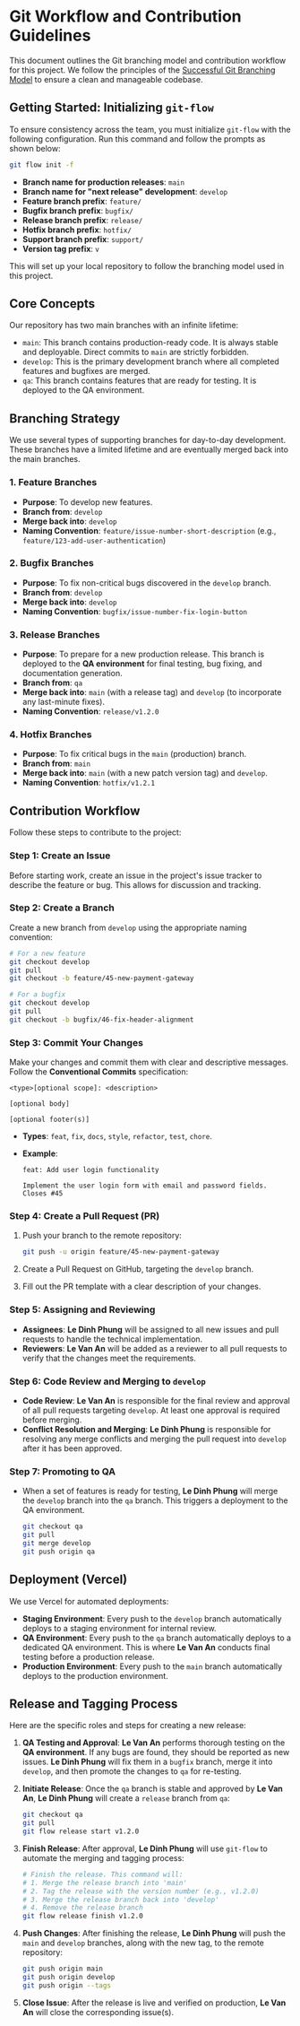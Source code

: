 # Git Workflow and Contribution Guidelines

This document outlines the Git branching model and contribution workflow for this project. We follow the principles of the [Successful Git Branching Model](https://nvie.com/posts/a-successful-git-branching-model/) to ensure a clean and manageable codebase.

## Getting Started: Initializing `git-flow`

To ensure consistency across the team, you must initialize `git-flow` with the following configuration. Run this command and follow the prompts as shown below:

```bash
git flow init -f
```

- **Branch name for production releases**: `main`
- **Branch name for "next release" development**: `develop`
- **Feature branch prefix**: `feature/`
- **Bugfix branch prefix**: `bugfix/`
- **Release branch prefix**: `release/`
- **Hotfix branch prefix**: `hotfix/`
- **Support branch prefix**: `support/`
- **Version tag prefix**: `v`

This will set up your local repository to follow the branching model used in this project.

## Core Concepts

Our repository has two main branches with an infinite lifetime:

- `main`: This branch contains production-ready code. It is always stable and deployable. Direct commits to `main` are strictly forbidden.
- `develop`: This is the primary development branch where all completed features and bugfixes are merged.
- `qa`: This branch contains features that are ready for testing. It is deployed to the QA environment.

## Branching Strategy

We use several types of supporting branches for day-to-day development. These branches have a limited lifetime and are eventually merged back into the main branches.

### 1. Feature Branches

- **Purpose**: To develop new features.
- **Branch from**: `develop`
- **Merge back into**: `develop`
- **Naming Convention**: `feature/issue-number-short-description` (e.g., `feature/123-add-user-authentication`)

### 2. Bugfix Branches

- **Purpose**: To fix non-critical bugs discovered in the `develop` branch.
- **Branch from**: `develop`
- **Merge back into**: `develop`
- **Naming Convention**: `bugfix/issue-number-fix-login-button`

### 3. Release Branches

- **Purpose**: To prepare for a new production release. This branch is deployed to the **QA environment** for final testing, bug fixing, and documentation generation.
- **Branch from**: `qa`
- **Merge back into**: `main` (with a release tag) and `develop` (to incorporate any last-minute fixes).
- **Naming Convention**: `release/v1.2.0`

### 4. Hotfix Branches

- **Purpose**: To fix critical bugs in the `main` (production) branch.
- **Branch from**: `main`
- **Merge back into**: `main` (with a new patch version tag) and `develop`.
- **Naming Convention**: `hotfix/v1.2.1`

## Contribution Workflow

Follow these steps to contribute to the project:

### Step 1: Create an Issue

Before starting work, create an issue in the project's issue tracker to describe the feature or bug. This allows for discussion and tracking.

### Step 2: Create a Branch

Create a new branch from `develop` using the appropriate naming convention:

```bash
# For a new feature
git checkout develop
git pull
git checkout -b feature/45-new-payment-gateway

# For a bugfix
git checkout develop
git pull
git checkout -b bugfix/46-fix-header-alignment
```

### Step 3: Commit Your Changes

Make your changes and commit them with clear and descriptive messages. Follow the **Conventional Commits** specification:

```
<type>[optional scope]: <description>

[optional body]

[optional footer(s)]
```

- **Types**: `feat`, `fix`, `docs`, `style`, `refactor`, `test`, `chore`.
- **Example**:

  ```
  feat: Add user login functionality

  Implement the user login form with email and password fields.
  Closes #45
  ```

### Step 4: Create a Pull Request (PR)

1.  Push your branch to the remote repository:

    ```bash
    git push -u origin feature/45-new-payment-gateway
    ```

2.  Create a Pull Request on GitHub, targeting the `develop` branch.
3.  Fill out the PR template with a clear description of your changes.

### Step 5: Assigning and Reviewing

- **Assignees**: **Le Dinh Phung** will be assigned to all new issues and pull requests to handle the technical implementation.
- **Reviewers**: **Le Van An** will be added as a reviewer to all pull requests to verify that the changes meet the requirements.

### Step 6: Code Review and Merging to `develop`

- **Code Review**: **Le Van An** is responsible for the final review and approval of all pull requests targeting `develop`. At least one approval is required before merging.
- **Conflict Resolution and Merging**: **Le Dinh Phung** is responsible for resolving any merge conflicts and merging the pull request into `develop` after it has been approved.

### Step 7: Promoting to QA

- When a set of features is ready for testing, **Le Dinh Phung** will merge the `develop` branch into the `qa` branch. This triggers a deployment to the QA environment.

  ```bash
  git checkout qa
  git pull
  git merge develop
  git push origin qa
  ```

## Deployment (Vercel)

We use Vercel for automated deployments:

- **Staging Environment**: Every push to the `develop` branch automatically deploys to a staging environment for internal review.
- **QA Environment**: Every push to the `qa` branch automatically deploys to a dedicated QA environment. This is where **Le Van An** conducts final testing before a production release.
- **Production Environment**: Every push to the `main` branch automatically deploys to the production environment.

## Release and Tagging Process

Here are the specific roles and steps for creating a new release:

1.  **QA Testing and Approval**: **Le Van An** performs thorough testing on the **QA environment**. If any bugs are found, they should be reported as new issues. **Le Dinh Phung** will fix them in a `bugfix` branch, merge it into `develop`, and then promote the changes to `qa` for re-testing.
2.  **Initiate Release**: Once the `qa` branch is stable and approved by **Le Van An**, **Le Dinh Phung** will create a `release` branch from `qa`:

    ```bash
    git checkout qa
    git pull
    git flow release start v1.2.0
    ```
3.  **Finish Release**: After approval, **Le Dinh Phung** will use `git-flow` to automate the merging and tagging process:

    ```bash
    # Finish the release. This command will:
    # 1. Merge the release branch into 'main'
    # 2. Tag the release with the version number (e.g., v1.2.0)
    # 3. Merge the release branch back into 'develop'
    # 4. Remove the release branch
    git flow release finish v1.2.0
    ```

4.  **Push Changes**: After finishing the release, **Le Dinh Phung** will push the `main` and `develop` branches, along with the new tag, to the remote repository:

    ```bash
    git push origin main
    git push origin develop
    git push origin --tags
    ```

5.  **Close Issue**: After the release is live and verified on production, **Le Van An** will close the corresponding issue(s).
